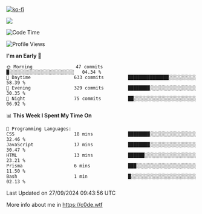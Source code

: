 [![ko-fi](https://ko-fi.com/img/githubbutton_sm.svg)](https://ko-fi.com/Z8Z4Y2LKX)

<a href="https://wakatime.com"><img src="https://wakatime.com/share/@c0dezin/b7f18a7c-ab3a-40b8-8bc7-b1b7bf71f1d6.svg" /></a>

<!--START_SECTION:waka-->
![Code Time](http://img.shields.io/badge/Code%20Time-108%20hrs%201%20min-blue)

![Profile Views](http://img.shields.io/badge/Profile%20Views-1-blue)

**I'm an Early 🐤** 

```text
🌞 Morning                47 commits          █░░░░░░░░░░░░░░░░░░░░░░░░   04.34 % 
🌆 Daytime                633 commits         ███████████████░░░░░░░░░░   58.39 % 
🌃 Evening                329 commits         ████████░░░░░░░░░░░░░░░░░   30.35 % 
🌙 Night                  75 commits          ██░░░░░░░░░░░░░░░░░░░░░░░   06.92 % 
```


📊 **This Week I Spent My Time On** 

```text
💬 Programming Languages: 
CSS                      18 mins             ████████░░░░░░░░░░░░░░░░░   32.46 % 
JavaScript               17 mins             ████████░░░░░░░░░░░░░░░░░   30.47 % 
HTML                     13 mins             ██████░░░░░░░░░░░░░░░░░░░   23.21 % 
Prisma                   6 mins              ███░░░░░░░░░░░░░░░░░░░░░░   11.50 % 
Bash                     1 min               █░░░░░░░░░░░░░░░░░░░░░░░░   02.13 % 
```


 Last Updated on 27/09/2024 09:43:56 UTC
<!--END_SECTION:waka-->

More info about me in https://c0de.wtf
